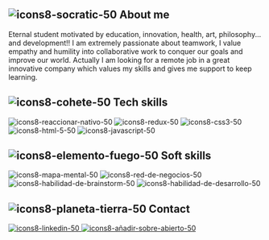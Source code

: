 
## ![icons8-socratic-50](https://user-images.githubusercontent.com/95602965/179907805-d27d51e8-4033-4058-acc5-4e2d67feb093.png) About me

Eternal student motivated by education, innovation, health, art, philosophy... and development!! I am extremely passionate about teamwork, I value empathy and humility into collaborative work to conquer our goals and improve our world. Actually I am looking for a remote job in a great innovative company which values my skills and gives me support to keep learning. 

## ![icons8-cohete-50](https://user-images.githubusercontent.com/95602965/179907813-69915eae-794d-40ba-93c6-70e8030cf229.png) Tech skills
![icons8-reaccionar-nativo-50](https://user-images.githubusercontent.com/95602965/179907798-524e4fa2-9565-4085-84fd-a469f4b083f9.png)
![icons8-redux-50](https://user-images.githubusercontent.com/95602965/179907804-6d7d6589-44a5-43a5-83a4-176bae8a3f91.png)
![icons8-css3-50](https://user-images.githubusercontent.com/95602965/179907816-7f6097fd-12b7-47fe-87d6-711dbfe37962.png)
![icons8-html-5-50](https://user-images.githubusercontent.com/95602965/179907827-31b01873-d7cf-49f6-81e3-fc8f58b97d1e.png)
![icons8-javascript-50](https://user-images.githubusercontent.com/95602965/179907830-72666799-bab3-4a29-9f80-f8b7723b33b1.png)

## ![icons8-elemento-fuego-50](https://user-images.githubusercontent.com/95602965/179907808-788cea29-2b56-4747-ab72-2289a9cd07f7.png) Soft skills
  ![icons8-mapa-mental-50](https://user-images.githubusercontent.com/95602965/179907795-9a463a51-7ddd-4766-922d-4cb29070114c.png)
![icons8-red-de-negocios-50](https://user-images.githubusercontent.com/95602965/179907801-0e17cf20-587a-418d-858e-09bba18798fa.png)
![icons8-habilidad-de-brainstorm-50](https://user-images.githubusercontent.com/95602965/179907821-9b883123-7623-4d0b-aa74-25d04f1eb7c9.png)
![icons8-habilidad-de-desarrollo-50](https://user-images.githubusercontent.com/95602965/179907823-5f6d9665-ec9f-40e2-9202-464637fc3f33.png)
  
## ![icons8-planeta-tierra-50](https://user-images.githubusercontent.com/95602965/179907814-82db9782-1a09-4077-9a94-2761610016f0.png) Contact
<a
                href="https://www.linkedin.com/in/zayra-velasco"
                target="_blank"
                rel="noopener noreferrer">
               ![icons8-linkedin-50](https://user-images.githubusercontent.com/95602965/179907790-2f31401f-535c-48b1-91e8-e7a097d94b56.png) </a>
               <a
                href="mailto:zayra.contacto@gmail.com"
                target="_blank"
                rel="noopener noreferrer">![icons8-añadir-sobre-abierto-50](https://user-images.githubusercontent.com/95602965/179907815-7efc05c4-51b3-485d-8cfe-4dc5f5e33ed3.png)</a>
  
